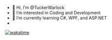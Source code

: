 - 👋 Hi, I’m @TuckerWarlock
- 👀 I’m interested in Coding and Development
- 🌱 I’m currently learning C#, WPF, and ASP.NET
- 
[![wakatime](https://wakatime.com/badge/user/7068e34f-769c-4412-8297-23bf47177f27.svg)](https://wakatime.com/@7068e34f-769c-4412-8297-23bf47177f27)
